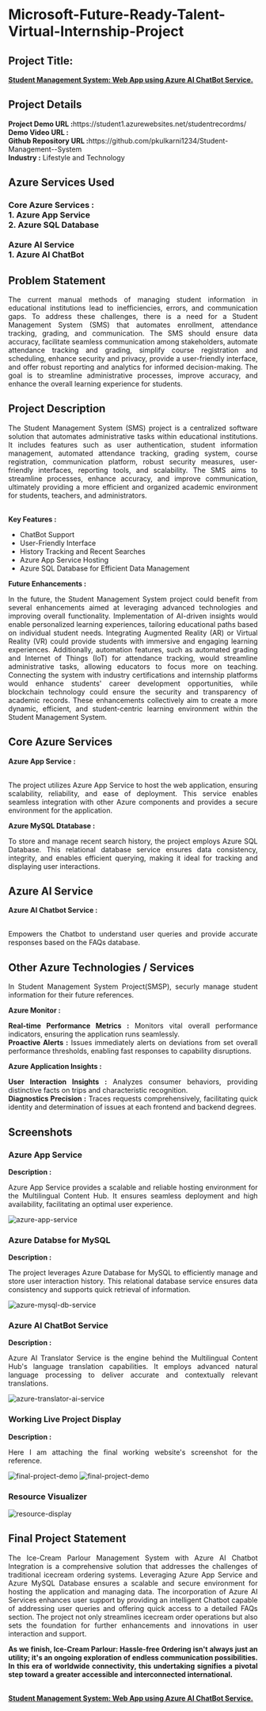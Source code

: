 <h1>Microsoft-Future-Ready-Talent-Virtual-Internship-Project</h1>
<h2>Project Title:</h2><b><a href="https://student1.azurewebsites.net/studentrecordms/">Student Management System: Web App using Azure AI ChatBot Service.</b></a>
<br>
<h2>Project Details</h2>
<b>Project Demo URL :</b>https://student1.azurewebsites.net/studentrecordms/ <br>
<b>Demo Video URL :</b> <br>
<b>Github Repository URL :</b>https://github.com/pkulkarni1234/Student-Management--System  <br>
<b>Industry :</b> Lifestyle and Technology<br>
<h2>Azure Services Used </h2>
<h3>
Core Azure Services : <br>
1. Azure App Service <br>
2. Azure SQL Database<br> <br>
Azure AI Service <br>
1. Azure AI ChatBot
</h3>
<h2>Problem Statement</h2>
<p align="justify">The current manual methods of managing student information in educational institutions lead to inefficiencies, errors, and communication gaps. To address these challenges, there is a need for a Student Management System (SMS) that automates enrollment, attendance tracking, grading, and communication. The SMS should ensure data accuracy, facilitate seamless communication among stakeholders, automate attendance tracking and grading, simplify course registration and scheduling, enhance security and privacy, provide a user-friendly interface, and offer robust reporting and analytics for informed decision-making. The goal is to streamline administrative processes, improve accuracy, and enhance the overall learning experience for students.</p>
<h2>Project Description</h2>
<p align="justify">
The Student Management System (SMS) project is a centralized software solution that automates administrative tasks within educational institutions. It includes features such as user authentication, student information management, automated attendance tracking, grading system, course registration, communication platform, robust security measures, user-friendly interfaces, reporting tools, and scalability. The SMS aims to streamline processes, enhance accuracy, and improve communication, ultimately providing a more efficient and organized academic environment for students, teachers, and administrators.</p><br>
<b>Key Features :</b>
<ul>
    <li>ChatBot Support</li>
    <li>User-Friendly Interface</li>
    <li>History Tracking and Recent Searches</li>
    <li>Azure App Service Hosting</li>
    <li>Azure SQL Database for Efficient Data Management</li>
</ul>
<b>Future Enhancements :</b><br>
<p align="justify">
In the future, the Student Management System project could benefit from several enhancements aimed at leveraging advanced technologies and improving overall functionality. Implementation of AI-driven insights would enable personalized learning experiences, tailoring educational paths based on individual student needs. Integrating Augmented Reality (AR) or Virtual Reality (VR) could provide students with immersive and engaging learning experiences. Additionally, automation features, such as automated grading and Internet of Things (IoT) for attendance tracking, would streamline administrative tasks, allowing educators to focus more on teaching. Connecting the system with industry certifications and internship platforms would enhance students' career development opportunities, while blockchain technology could ensure the security and transparency of academic records. These enhancements collectively aim to create a more dynamic, efficient, and student-centric learning environment within the Student Management System.</p>
<h2>Core Azure Services</h2>
<b>Azure App Service :</b><br><p align="justify"><br>The project utilizes Azure App Service to host the web application, ensuring scalability, reliability, and ease of deployment. This service enables seamless integration with other Azure components and provides a secure environment for the application.</p>

<b>Azure MySQL Dtatabase :</b><br><p align="justify">To store and manage recent search history, the project employs Azure SQL Database. This relational database service ensures data consistency, integrity, and enables efficient querying, making it ideal for tracking and displaying user interactions.</p>
<h2>Azure AI Service</h2>
<b>Azure AI Chatbot Service :</b><br><br><p align="justify">Empowers the Chatbot to understand user queries and provide accurate responses based on the FAQs database.</p>
<h2>Other Azure Technologies / Services</h2>
<p align="justify">In Student Management System Project(SMSP), securly manage student information for their future references.</p>

<b>Azure Monitor :</b><p align="justify"><b>Real-time Performance Metrics :</b> Monitors vital overall performance indicators, ensuring the application runs seamlessly.<br>
<b>Proactive Alerts :</b> Issues immediately alerts on deviations from set overall performance thresholds, enabling fast responses to capability disruptions.</p>
<b>Azure Application Insights :</b><p align="justify">
<b>User Interaction Insights :</b> Analyzes consumer behaviors, providing distinctive facts on trips and characteristic recognition.<br>
<b>Diagnostics Precision :</b> Traces requests comprehensively, facilitating quick identity and determination of issues at each frontend and backend degrees.

<h2>Screenshots</h2>
<h3>Azure App Service</h3>
<b>Description :</b><p align="justify">Azure App Service provides a scalable and reliable hosting environment for the Multilingual Content Hub. It ensures seamless deployment and high availability, facilitating an optimal user experience.</p>
<img src="https://github.com/pkulkarni1234/Student-Management--System/blob/main/studentrecordms/screenshots/webapp.png" alt="azure-app-service"></img><br>
<h3>Azure Databse for MySQL</h3>
<b>Description :</b><p align="justify"> The project leverages Azure Database for MySQL to efficiently manage and store user interaction history. This relational database service ensures data consistency and supports quick retrieval of information.</p>
<img src="https://github.com/pkulkarni1234/Student-Management--System/blob/main/studentrecordms/screenshots/database.png" alt="azure-mysql-db-service"></img><br>
<h3>Azure AI ChatBot Service</h3>
<b>Description :</b><p align="justify">Azure AI Translator Service is the engine behind the Multilingual Content Hub's language translation capabilities. It employs advanced natural language processing to deliver accurate and contextually relevant translations.</p>
<img src="https://github.com/pkulkarni1234/Student-Management--System/blob/main/studentrecordms/screenshots/chatbot.png" alt="azure-translator-ai-service"></img><br>
<h3>Working Live Project Display</h3>
<b>Description :</b><p align="justify">Here I am attaching the final working website's screenshot for the reference.</p>
<img src="https://github.com/pkulkarni1234/Student-Management--System/blob/main/studentrecordms/screenshots/project1.png" alt="final-project-demo"></img>
<img src="https://github.com/pkulkarni1234/Student-Management--System/blob/main/studentrecordms/screenshots/project2.png" alt="final-project-demo"></img>

<h3>Resource Visualizer</h3>
<img src="https://github.com/pkulkarni1234/Student-Management--System/blob/main/studentrecordms/screenshots/visualizer.png" alt="resource-display"></img>

<h2>Final Project Statement</h2>
<p align="justify">
The Ice-Cream Parlour Management System with Azure AI Chatbot Integration is a comprehensive solution that addresses the challenges of traditional icecream ordering systems. Leveraging Azure App Service and Azure MySQL Database ensures a scalable and secure environment for hosting the application and managing data. The incorporation of Azure AI Services enhances user support by providing an intelligent Chatbot capable of addressing user queries and offering quick access to a detailed FAQs section. The project not only streamlines icecream order operations but also sets the foundation for further enhancements and innovations in user interaction and support.
</p>
<p align="justify">
<b>As we finish, Ice-Cream Parlour: Hassle-free Ordering isn't always just an utility; it's an ongoing exploration of endless communication possibilities. In this era of worldwide connectivity, this undertaking signifies a pivotal step toward a greater accessible and interconnected international.</b>
</p> <br>
</h2><b><a href="https://student1.azurewebsites.net/studentrecordms/">Student Management System: Web App using Azure AI ChatBot Service.</b></a>
